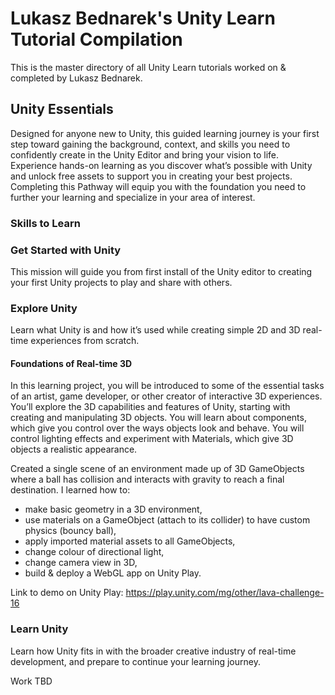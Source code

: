 # Lukasz Bednarek's Unity Learn Tutorial Compilation

This is the master directory of all Unity Learn tutorials worked on & completed by Lukasz Bednarek.

## Unity Essentials
Designed for anyone new to Unity, this guided learning journey is your first step toward gaining the background, context, and skills you need to confidently 
create in the Unity Editor and bring your vision to life. Experience hands-on learning as you discover what’s possible with Unity and unlock free assets to 
support you in creating your best projects. Completing this Pathway will equip you with the foundation you need to further your learning and specialize in your 
area of interest.

### Skills to Learn

### Get Started with Unity
This mission will guide you from first install of the Unity editor to creating your first Unity projects to play and share with others.

### Explore Unity
Learn what Unity is and how it’s used while creating simple 2D and 3D real-time experiences from scratch.

#### Foundations of Real-time 3D
In this learning project, you will be introduced to some of the essential tasks of an artist, game developer, or other creator of interactive 3D experiences. 
You’ll explore the 3D capabilities and features of Unity, starting with creating and manipulating 3D objects. You will learn about components, which give you 
control over the ways objects look and behave. You will control lighting effects and experiment with Materials, which give 3D objects a realistic appearance.

Created a single scene of an environment made up of 3D GameObjects where a ball has collision and interacts with gravity to reach a final destination. 
I learned how to:
* make basic geometry in a 3D environment,
* use materials on a GameObject (attach to its collider) to have custom physics (bouncy ball),
* apply imported material assets to all GameObjects,
* change colour of directional light,
* change camera view in 3D,
* build & deploy a WebGL app on Unity Play.

Link to demo on Unity Play: https://play.unity.com/mg/other/lava-challenge-16

### Learn Unity
Learn how Unity fits in with the broader creative industry of real-time development, and prepare to continue your learning journey.

Work TBD


